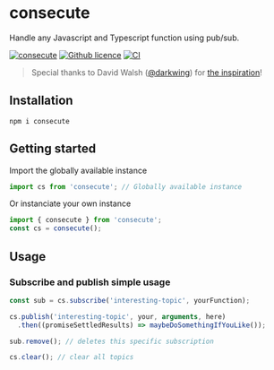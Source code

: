 # consecute
Handle any Javascript and Typescript function using pub/sub.

[![consecute](https://img.shields.io/npm/v/consecute.svg)](https://www.npmjs.com/package/consecute)
[![Github licence](https://img.shields.io/github/license/mats852/consecute)](https://img.shields.io/github/license/mats852/consecute)
[![CI](https://github.com/mats852/consecute/actions/workflows/main.yml/badge.svg)](https://github.com/mats852/consecute/actions/workflows/main.yml)

> Special thanks to David Walsh ([@darkwing](https://github.com/darkwing)) for [the inspiration](https://davidwalsh.name/pubsub-javascript)!

## Installation

```shell
npm i consecute 
```

## Getting started
Import the globally available instance
```ts
import cs from 'consecute'; // Globally available instance
```

Or instanciate your own instance
```ts
import { consecute } from 'consecute';
const cs = consecute();
```

## Usage
### Subscribe and publish simple usage
```ts
const sub = cs.subscribe('interesting-topic', yourFunction);

cs.publish('interesting-topic', your, arguments, here)
  .then((promiseSettledResults) => maybeDoSomethingIfYouLike());

sub.remove(); // deletes this specific subscription

cs.clear(); // clear all topics
```
